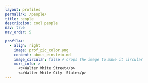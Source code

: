 ```yaml
---
layout: profiles
permalink: /people/
title: people
description: cool people
nav: true
nav_order: 5

profiles:
  - align: right
    image: prof_pic_color.png
    content: about_einstein.md
    image_circular: false # crops the image to make it circular
    more_info: >
      <p>Walter White Street</p>
      <p>Walter White City, State</p>
---
```

